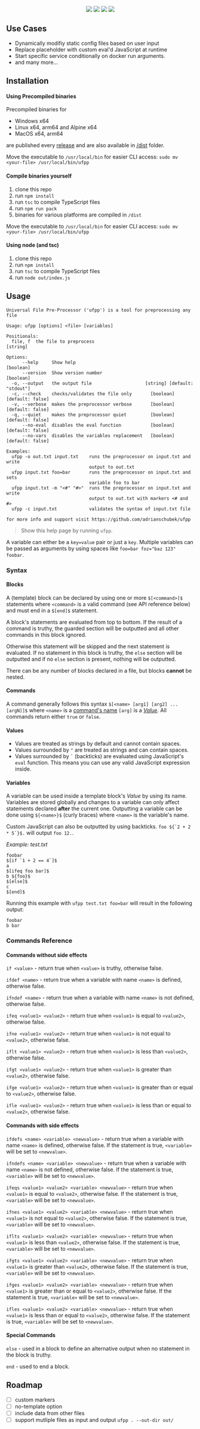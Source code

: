 <div align="center">

![](ufpp.png)
![](p1.png)
![](p2.png)
![](p3.png)

</div>

## Use Cases
- Dynamically modifiy static config files based on user input
- Replace placeholder with custom eval'd JavaScript at runtime
- Start specific service conditionally on docker run arguments. 
- and many more...
## Installation

#### Using Precompiled binaries

Precompiled binaries for
- Windows x64
- Linux x64, arm64 and Alpine x64
- MacOS x64, arm64

are published every [release](https://github.com/adrianschubek/ufpp/releases) and are also available in [/dist](/dist/) folder.

Move the executable to `/usr/local/bin` for easier CLI access: `sudo mv <your-file> /usr/local/bin/ufpp`

#### Compile binaries yourself

1. clone this repo
2. run `npm install`
3. run `tsc` to compile TypeScript files
4. run `npm run pack`
5. binaries for various platforms are compiled in `/dist`

Move the executable to `/usr/local/bin` for easier CLI access: `sudo mv <your-file> /usr/local/bin/ufpp`

#### Using node (and tsc)

1. clone this repo
2. run `npm install`
3. run `tsc` to compile TypeScript files
4. run `node out/index.js`

## Usage

```
Universal File Pre-Processor ('ufpp') is a tool for preprocessing any file

Usage: ufpp [options] <file> [variables]

Positionals:
  file, f  the file to preprocess                                       [string]

Options:
      --help     Show help                                             [boolean]
      --version  Show version number                                   [boolean]
  -o, --output   the output file                    [string] [default: "stdout"]
  -c, --check    checks/validates the file only       [boolean] [default: false]
  -v, --verbose  makes the preprocessor verbose       [boolean] [default: false]
  -q, --quiet    makes the preprocessor quiet         [boolean] [default: false]
      --no-eval  disables the eval function           [boolean] [default: false]
      --no-vars  disables the variables replacement   [boolean] [default: false]

Examples:
  ufpp -o out.txt input.txt    runs the preprocessor on input.txt and write
                               output to out.txt
  ufpp input.txt foo=bar       runs the preprocessor on input.txt and sets
                               variable foo to bar
  ufpp input.txt -m "<#" "#>"  runs the preprocessor on input.txt and write
                               output to out.txt with markers <# and #>
  ufpp -c input.txt            validates the syntax of input.txt file

for more info and support visit https://github.com/adrianschubek/ufpp
```
> Show this help page by running `ufpp`.

A variable can either be a `key=value` pair or just a `key`. Multiple variables can be passed as arguments by using spaces like `foo=bar foz="baz 123" foobar`.

### Syntax

#### Blocks

A (template) block can be declared by using one or more `$[<command>]$` statements where `<command>` is a valid command (see API reference below) and must end in a `$[end]$` statement. 

A block's statements are evaluated from top to bottom. If the result of a command is truthy, the guarded section will be outputted and all other commands in this block ignored. 

Otherwise this statement will be skipped and the next statement is evaluated. If no statement in this block is truthy, the `else` section will be outputted and if no `else` section is present, nothing will be outputted.

There can be any number of blocks declared in a file, but blocks **cannot** be nested.

#### Commands
A command generally follows this syntax `$[<name> [arg1] [arg2] ... [argN]]$` where `<name>` is a [command's name](#commands-reference) `[arg]` is a [*Value*](#values). All commands return either `true` or `false`.

#### Values
- Values are treated as strings by default and cannot contain spaces.
- Values surrounded by `"` are treated as strings and can contain spaces.
- Values surrounded by `` ` `` (backticks) are evaluated using JavaScript's `eval` function. This means you can use any valid JavaScript expression inside.

#### Variables

A variable can be used inside a template block's *Value* by using its name. Variables are stored globally and changes to a variable can only affect statements declared **after** the current one. Outputting a variable can be done using `${<name>}$` (curly braces) where `<name>` is the variable's name.

Custom JavaScript can also be outputted by using backticks. `` foo ${`2 + 2 * 5`}$. `` will output `foo 12.`.

*Example: test.txt*
```
foobar
$[if `1 + 2 == 4`]$
a
$[ifeq foo bar]$
b ${foo}$
$[else]$
c
$[end]$
```

Running this example with `ufpp test.txt foo=bar` will result in the following output:
```
foobar
b bar
```


### Commands Reference 

#### Commands without side effects

`if <value>` - return true when `<value>` is truthy, otherwise false.

`ifdef <name>` - return true when a variable with name `<name>` is defined, otherwise false.

`ifndef <name>` - return true when a variable with name `<name>` is not defined, otherwise false.

`ifeq <value1> <value2>` - return true when `<value1>` is equal to `<value2>`, otherwise false.

`ifne <value1> <value2>` - return true when `<value1>` is not equal to `<value2>`, otherwise false.

`iflt <value1> <value2>` - return true when `<value1>` is less than `<value2>`, otherwise false.

`ifgt <value1> <value2>` - return true when `<value1>` is greater than `<value2>`, otherwise false.

`ifge <value1> <value2>` - return true when `<value1>` is greater than or equal to `<value2>`, otherwise false.

`ifle <value1> <value2>` - return true when `<value1>` is less than or equal to `<value2>`, otherwise false.

#### Commands with side effects

`ifdefs <name> <variable> <newvalue>` - return true when a variable with name `<name>` is defined, otherwise false. If the statement is true, `<variable>` will be set to `<newvalue>`.

`ifndefs <name> <variable> <newvalue>` - return true when a variable with name `<name>` is not defined, otherwise false. If the statement is true, `<variable>` will be set to `<newvalue>`.

`ifeqs <value1> <value2> <variable> <newvalue>` - return true when `<value1>` is equal to `<value2>`, otherwise false. If the statement is true, `<variable>` will be set to `<newvalue>`.

`ifnes <value1> <value2> <variable> <newvalue>` - return true when `<value1>` is not equal to `<value2>`, otherwise false. If the statement is true, `<variable>` will be set to `<newvalue>`.

`iflts <value1> <value2> <variable> <newvalue>` - return true when `<value1>` is less than `<value2>`, otherwise false. If the statement is true, `<variable>` will be set to `<newvalue>`.

`ifgts <value1> <value2> <variable> <newvalue>` - return true when `<value1>` is greater than `<value2>`, otherwise false. If the statement is true, `<variable>` will be set to `<newvalue>`.

`ifges <value1> <value2> <variable> <newvalue>` - return true when `<value1>` is greater than or equal to `<value2>`, otherwise false. If the statement is true, `<variable>` will be set to `<newvalue>`.

`ifles <value1> <value2> <variable> <newvalue>` - return true when `<value1>` is less than or equal to `<value2>`, otherwise false. If the statement is true, `<variable>` will be set to `<newvalue>`.

#### Special Commands

`else` - used in a block to define an alternative output when no statement in the block is truthy.	

`end` - used to end a block.

## Roadmap
- [ ] custom markers
- [ ] no-template option
- [ ] include data from other files
- [ ] support mutliple files as input and output `ufpp . --out-dir out/`

<!-- 
any file with 

./tool test.txt --VAR=bla > out.txt

ifeq NAME VALUE
ifne (!=) NAME VALUE
iflt (<) NAME VALUE
ifgt NAME VALUE
ifge NAME VALUE
ifle (<=) NAME VALUE
ifdef NAME
ifndef NAME
else
endif
TODFO: print value echo

VALUE: foo
VALUE: "foo bar"
VALUE: `2+3` (backticks) will be interpreted (eval'd) as javascript

! NO nesting !

--- test.txt
$[ifeqs show bla didShow 1]$
  lol
$[if `1+2 == 5`]$
 aa
$[else]$
  bar
$[end]$

${foo}$ <- variable print

$[if "foo bar"]$

$[end]$

--- alternative same zeile TODO: roadmap

test $[ifeq foo bar]$baz$[end]$ 

$[if 1]$ 
a
$[else]$ 
b
$[end]$ -->